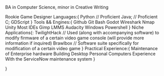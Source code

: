 BA in Computer Science, minor in Creative Writing

  Rookie Game Designer
    Languages:{
        Python // Proficient
        Java; // Proficient
        C;
        GDScript
    }
     Tools && Engines:{
      Github
      Git Bash
      Godot
      Wireshark
      Nmap
      Unity
      Most IDEs
      Gimp
      LMMS
      Audacity
      Windows Powershell
    }
    Niche Applications{:
      TwilightHack // Used (along with accompanying software) to modify firmware of a certain video game console (will provide more information if inquired)
      Brawlbox // Software suite specifically for modification of a certain video game 
    }
  Practical Experience:{
    Maintenance of Enterprise hardware
    Building Desktop Personal Computers
    Experience With the ServiceNow maintenance system
    }

}
